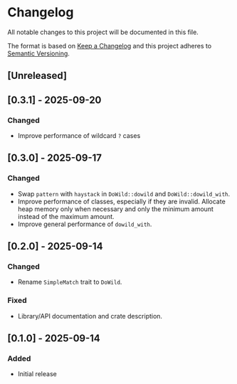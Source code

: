 <!--
Added for new features.
Changed for changes in existing functionality.
Deprecated for soon-to-be removed features.
Removed for now removed features.
Fixed for any bug fixes.
Security in case of vulnerabilities.
-->

# Changelog

All notable changes to this project will be documented in this file.

The format is based on [Keep a Changelog](http://keepachangelog.com/en/1.0.0/)
and this project adheres to [Semantic
Versioning](http://semver.org/spec/v2.0.0.html).

## [Unreleased]

## [0.3.1] - 2025-09-20

### Changed

* Improve performance of wildcard `?` cases

## [0.3.0] - 2025-09-17

### Changed

* Swap `pattern` with `haystack` in `DoWild::dowild` and `DoWild::dowild_with`.
* Improve performance of classes, especially if they are invalid. Allocate heap
  memory only when necessary and only the minimum amount instead of the maximum
  amount.
* Improve general performance of `dowild_with`.

## [0.2.0] - 2025-09-14

### Changed

* Rename `SimpleMatch` trait to `DoWild`.

### Fixed

* Library/API documentation and crate description.

## [0.1.0] - 2025-09-14

### Added

* Initial release
